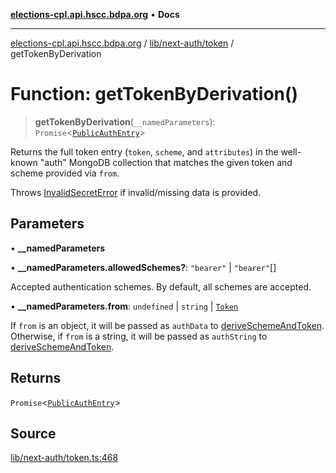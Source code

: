 [**elections-cpl.api.hscc.bdpa.org**](../../../../README.md) • **Docs**

***

[elections-cpl.api.hscc.bdpa.org](../../../../README.md) / [lib/next-auth/token](../README.md) / getTokenByDerivation

# Function: getTokenByDerivation()

> **getTokenByDerivation**(`__namedParameters`): `Promise`\<[`PublicAuthEntry`](../../db/type-aliases/PublicAuthEntry.md)\>

Returns the full token entry (`token`, `scheme`, and `attributes`) in the
well-known "auth" MongoDB collection that matches the given token and scheme
provided via `from`.

Throws [InvalidSecretError](../../../../src/error/classes/InvalidSecretError.md) if invalid/missing data is provided.

## Parameters

• **\_\_namedParameters**

• **\_\_namedParameters.allowedSchemes?**: `"bearer"` \| `"bearer"`[]

Accepted authentication schemes. By default, all schemes are accepted.

• **\_\_namedParameters.from**: `undefined` \| `string` \| [`Token`](../type-aliases/Token.md)

If `from` is an object, it will be passed as `authData` to
[deriveSchemeAndToken](deriveSchemeAndToken.md). Otherwise, if `from` is a string, it will be
passed as `authString` to [deriveSchemeAndToken](deriveSchemeAndToken.md).

## Returns

`Promise`\<[`PublicAuthEntry`](../../db/type-aliases/PublicAuthEntry.md)\>

## Source

[lib/next-auth/token.ts:468](https://github.com/nhscc/elections_cpl.api.hscc.bdpa.org/blob/46ed5b306a3fd199be2bd28706c3da03542c6da3/lib/next-auth/token.ts#L468)
